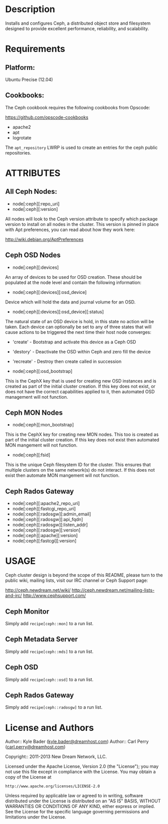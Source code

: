 Description
===========

Installs and configures Ceph, a distributed object store and filesystem
designed to provide excellent performance, reliability, and scalability.

Requirements
============

## Platform:

Ubuntu Precise (12.04)

## Cookbooks:

The Ceph cookbook requires the following cookbooks from Opscode:

https://github.com/opscode-cookbooks

* apache2
* apt
* logrotate

The `apt_repository` LWRP is used to create an entries for the ceph public 
repositories.

ATTRIBUTES
==========

## All Ceph Nodes:

* node[:ceph][:repo_uri]
* node[:ceph][:version]

All nodes will look to the Ceph version attribute to specify which package
version to install on all nodes in the cluster. This version is pinned in
place with Apt preferences, you can read about how they work here:

http://wiki.debian.org/AptPreferences

## Ceph OSD Nodes

* node[:ceph][:devices]

An array of devices to be used for OSD creation. These should be populated at
the node level and contain the following information:

* node[:ceph][:devices][:osd\_device]

Device which will hold the data and journal volume for an OSD.

* node[:ceph][:devices][:osd\_device][:status]

The natural state of an OSD device is hold, in this state no action will be
taken. Each device can optionally be set to any of three states that will cause
actions to be triggered the next time their host node converges:

* 'create' - Bootstrap and activate this device as a Ceph OSD
* 'destory' - Deactivate the OSD within Ceph and zero fill the device
* 'recreate' - Destroy then create called in succession

* node[:ceph][:osd_bootstrap]

This is the CephX key that is used for creating new OSD instances and is
created as part of the initial cluster creation.  If this key does not exist,
or does not have the correct capabilities applied to it, then automated OSD
management will not function.

## Ceph MON Nodes

* node[:ceph][:mon_bootstrap]

This is the CephX key for creating new MON nodes.  This too is created
as part of the initial cluster creation.  If this key does not exist
then automated MON mangement will not function.

* node[:ceph][:fsid]

This is the unique Ceph filesystem ID for the cluster.  This ensures
that multiple clusters on the same network(s) do not interact.  If
this does not exist then automate MON mangement will not function.

## Ceph Rados Gateway

* node[:ceph][:apache2_repo_uri]
* node[:ceph][:fastcgi_repo_uri]
* node[:ceph][:radosgw][:admin\_email]
* node[:ceph][:radosgw][:api\_fqdn]
* node[:ceph][:radosgw][:listen\_addr]
* node[:ceph][:radosgw][:version]
* node[:ceph][:apache][:version]
* node[:ceph][:fastcgi][:version]

USAGE
=====

Ceph cluster design is beyond the scope of this README, please turn to the
public wiki, mailing lists, visit our IRC channel or Ceph Support page:

http://ceph.newdream.net/wiki/
http://ceph.newdream.net/mailing-lists-and-irc/
http://www.cephsupport.com/

## Ceph Monitor

Simply add `recipe[ceph::mon]` to a run list.

## Ceph Metadata Server

Simply add `recipe[ceph::mds]` to a run list.

## Ceph OSD

Simply add `recipe[ceph::osd]` to a run list.

## Ceph Rados Gateway

Simply add `recipe[ceph::radosgw]` to a run list.

License and Authors
===================

Author:: Kyle Bader (<kyle.bader@dreamhost.com>)
Author:: Carl Perry (<carl.perry@dreamhost.com>)

Copyright:: 2011-2013 New Dream Network, LLC.

Licensed under the Apache License, Version 2.0 (the "License");
you may not use this file except in compliance with the License.
You may obtain a copy of the License at

    http://www.apache.org/licenses/LICENSE-2.0

Unless required by applicable law or agreed to in writing, software
distributed under the License is distributed on an "AS IS" BASIS,
WITHOUT WARRANTIES OR CONDITIONS OF ANY KIND, either express or implied.
See the License for the specific language governing permissions and
limitations under the License.
